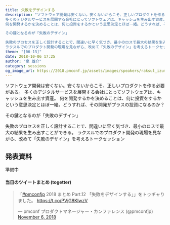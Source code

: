 ```yaml
---
title: 失敗をデザインする
description: "ソフトウェア開発は安くない。安くないからこそ、正しいプロダクトを作る必要がある。
多くのデジタルサービスを展開する会社にとってソフトウェアは、キャッシュを生み出す資産。
何を開発するかを決めることは、何に投資をするかという意思決定とほぼ一緒。どうすれば、その開発がプラスの投資になるのか？

その鍵となるのが「失敗のデザイン」

失敗のプロセスを正しく設計することで、間違いに早く気づき、最小のロスで最大の結果を生み出すことができる。
ラクスルでのプロダクト開発の現場を見ながら、改めて「失敗のデザイン」を考えるトークセッション"
theme: "[06-13]"
date: 2018-10-06 17:25
author: "泉 雄介"
category: sessions
og_image_url: https://2018.pmconf.jp/assets/images/speakers/raksul_izumi.jpg
---
```

ソフトウェア開発は安くない。安くないからこそ、正しいプロダクトを作る必要がある。
多くのデジタルサービスを展開する会社にとってソフトウェアは、キャッシュを生み出す資産。
何を開発するかを決めることは、何に投資をするかという意思決定とほぼ一緒。どうすれば、その開発がプラスの投資になるのか？

その鍵となるのが「失敗のデザイン」

失敗のプロセスを正しく設計することで、間違いに早く気づき、最小のロスで最大の結果を生み出すことができる。
ラクスルでのプロダクト開発の現場を見ながら、改めて「失敗のデザイン」を考えるトークセッション

## 発表資料

準備中

#### 当日のツイートまとめ (togetter)
<blockquote class="twitter-tweet" data-lang="en"><p lang="ja" dir="ltr">「<a href="https://twitter.com/hashtag/pmconfjp?src=hash&amp;ref_src=twsrc%5Etfw">#pmconfjp</a> 2018 まとめ Part.12 「失敗をデザインする」」をトゥギャりました。 <a href="https://t.co/PVjG8KIwzV">https://t.co/PVjG8KIwzV</a></p>&mdash; pmconf プロダクトマネージャー・カンファレンス (@pmconfjp) <a href="https://twitter.com/pmconfjp/status/1059732771717828608?ref_src=twsrc%5Etfw">November 6, 2018</a></blockquote>
<script async src="https://platform.twitter.com/widgets.js" charset="utf-8"></script>
